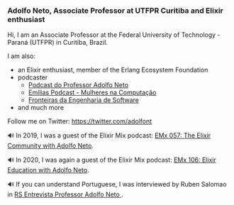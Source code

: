 ### Adolfo Neto, Associate Professor at UTFPR Curitiba and Elixir enthusiast

Hi, I am an Associate Professor at the Federal University of Technology - Paraná (UTFPR) in Curitiba, Brazil.

I am also:
- an Elixir enthusiast, member of the Erlang Ecosystem Foundation
- podcaster
  - [Podcast do Professor Adolfo Neto](https://anchor.fm/adolfont)
  - [Emílias Podcast - Mulheres na Computação](https://anchor.fm/emilias-podcast)
  - [Fronteiras da Engenharia de Software](https://anchor.fm/fronteirasES)
- and much more

Follow me on Twitter: https://twitter.com/adolfont

🔊 In 2019, I was a guest of the Elixir Mix podcast: [EMx 057: The Elixir Community with Adolfo Neto](https://dev.to/elixirmix/emx-057-the-elixir-community-with-adolfo-neto).

🔊 In 2020, I was again a guest of the Elixir Mix podcast: [EMx 106: Elixir Education with Adolfo Neto](https://devchat.tv/uncategorized/emx-106-elixir-education-with-adolfo-neto/).

🔊 If you can understand Portuguese, I was interviewed by Ruben Salomao in [RS Entrevista Professor Adolfo Neto
](https://www.rubensalomao.me/2020/07/rs-entrevista-professor-adolfo-neto.html).
 

<!--
**adolfont/adolfont** is a ✨ _special_ ✨ repository because its `README.md` (this file) appears on your GitHub profile.

Here are some ideas to get you started:

- 🔭 I’m currently working on ...
- 🌱 I’m currently learning ...
- 👯 I’m looking to collaborate on ...
- 🤔 I’m looking for help with ...
- 💬 Ask me about ...
- 📫 How to reach me: ...
- 😄 Pronouns: ...
- ⚡ Fun fact: ...
-->
